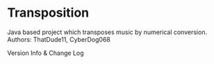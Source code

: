 # Transposition
Java based project which transposes music by numerical conversion.
Authors: ThatDude11, CyberDog068

Version Info & Change Log

